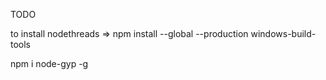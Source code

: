 TODO

to install nodethreads => npm install --global --production windows-build-tools

npm i node-gyp -g
